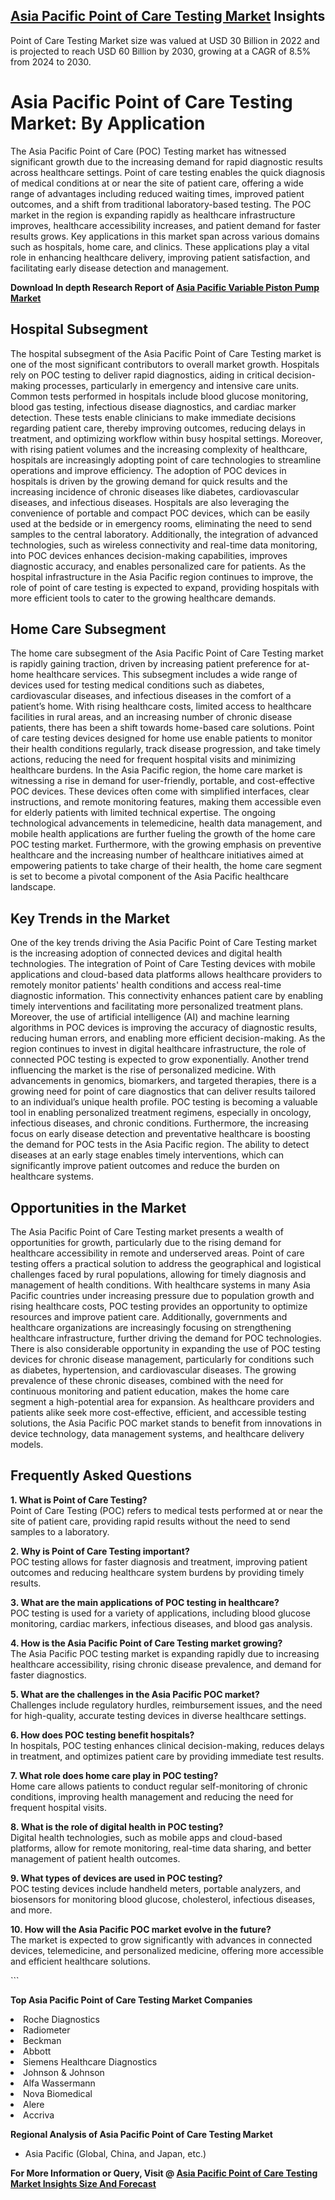 <h2><a href="https://www.verifiedmarketreports.com/download-sample/?rid=480299&amp;utm_source=Github-Feb&amp;utm_medium=219" target="_blank">Asia Pacific Point of Care Testing Market</a> Insights</h2><p>Point of Care Testing Market size was valued at USD 30 Billion in 2022 and is projected to reach USD 60 Billion by 2030, growing at a CAGR of 8.5% from 2024 to 2030.</p><p><h1>Asia Pacific Point of Care Testing Market: By Application</h1> <p>The Asia Pacific Point of Care (POC) Testing market has witnessed significant growth due to the increasing demand for rapid diagnostic results across healthcare settings. Point of care testing enables the quick diagnosis of medical conditions at or near the site of patient care, offering a wide range of advantages including reduced waiting times, improved patient outcomes, and a shift from traditional laboratory-based testing. The POC market in the region is expanding rapidly as healthcare infrastructure improves, healthcare accessibility increases, and patient demand for faster results grows. Key applications in this market span across various domains such as hospitals, home care, and clinics. These applications play a vital role in enhancing healthcare delivery, improving patient satisfaction, and facilitating early disease detection and management. <p><strong>Download In depth Research Report of <a href="https://www.verifiedmarketreports.com/download-sample/?rid=236118&amp;utm_source=Pulse-Dec&amp;utm_medium=219" target="_blank">Asia Pacific Variable Piston Pump Market</a></strong></p> <h2>Hospital Subsegment</h2> <p>The hospital subsegment of the Asia Pacific Point of Care Testing market is one of the most significant contributors to overall market growth. Hospitals rely on POC testing to deliver rapid diagnostics, aiding in critical decision-making processes, particularly in emergency and intensive care units. Common tests performed in hospitals include blood glucose monitoring, blood gas testing, infectious disease diagnostics, and cardiac marker detection. These tests enable clinicians to make immediate decisions regarding patient care, thereby improving outcomes, reducing delays in treatment, and optimizing workflow within busy hospital settings. Moreover, with rising patient volumes and the increasing complexity of healthcare, hospitals are increasingly adopting point of care technologies to streamline operations and improve efficiency. The adoption of POC devices in hospitals is driven by the growing demand for quick results and the increasing incidence of chronic diseases like diabetes, cardiovascular diseases, and infectious diseases. Hospitals are also leveraging the convenience of portable and compact POC devices, which can be easily used at the bedside or in emergency rooms, eliminating the need to send samples to the central laboratory. Additionally, the integration of advanced technologies, such as wireless connectivity and real-time data monitoring, into POC devices enhances decision-making capabilities, improves diagnostic accuracy, and enables personalized care for patients. As the hospital infrastructure in the Asia Pacific region continues to improve, the role of point of care testing is expected to expand, providing hospitals with more efficient tools to cater to the growing healthcare demands. <h2>Home Care Subsegment</h2> <p>The home care subsegment of the Asia Pacific Point of Care Testing market is rapidly gaining traction, driven by increasing patient preference for at-home healthcare services. This subsegment includes a wide range of devices used for testing medical conditions such as diabetes, cardiovascular diseases, and infectious diseases in the comfort of a patient’s home. With rising healthcare costs, limited access to healthcare facilities in rural areas, and an increasing number of chronic disease patients, there has been a shift towards home-based care solutions. Point of care testing devices designed for home use enable patients to monitor their health conditions regularly, track disease progression, and take timely actions, reducing the need for frequent hospital visits and minimizing healthcare burdens. In the Asia Pacific region, the home care market is witnessing a rise in demand for user-friendly, portable, and cost-effective POC devices. These devices often come with simplified interfaces, clear instructions, and remote monitoring features, making them accessible even for elderly patients with limited technical expertise. The ongoing technological advancements in telemedicine, health data management, and mobile health applications are further fueling the growth of the home care POC testing market. Furthermore, with the growing emphasis on preventive healthcare and the increasing number of healthcare initiatives aimed at empowering patients to take charge of their health, the home care segment is set to become a pivotal component of the Asia Pacific healthcare landscape. <h2>Key Trends in the Market</h2> <p>One of the key trends driving the Asia Pacific Point of Care Testing market is the increasing adoption of connected devices and digital health technologies. The integration of Point of Care Testing devices with mobile applications and cloud-based data platforms allows healthcare providers to remotely monitor patients' health conditions and access real-time diagnostic information. This connectivity enhances patient care by enabling timely interventions and facilitating more personalized treatment plans. Moreover, the use of artificial intelligence (AI) and machine learning algorithms in POC devices is improving the accuracy of diagnostic results, reducing human errors, and enabling more efficient decision-making. As the region continues to invest in digital healthcare infrastructure, the role of connected POC testing is expected to grow exponentially. Another trend influencing the market is the rise of personalized medicine. With advancements in genomics, biomarkers, and targeted therapies, there is a growing need for point of care diagnostics that can deliver results tailored to an individual’s unique health profile. POC testing is becoming a valuable tool in enabling personalized treatment regimens, especially in oncology, infectious diseases, and chronic conditions. Furthermore, the increasing focus on early disease detection and preventative healthcare is boosting the demand for POC tests in the Asia Pacific region. The ability to detect diseases at an early stage enables timely interventions, which can significantly improve patient outcomes and reduce the burden on healthcare systems. <h2>Opportunities in the Market</h2> <p>The Asia Pacific Point of Care Testing market presents a wealth of opportunities for growth, particularly due to the rising demand for healthcare accessibility in remote and underserved areas. Point of care testing offers a practical solution to address the geographical and logistical challenges faced by rural populations, allowing for timely diagnosis and management of health conditions. With healthcare systems in many Asia Pacific countries under increasing pressure due to population growth and rising healthcare costs, POC testing provides an opportunity to optimize resources and improve patient care. Additionally, governments and healthcare organizations are increasingly focusing on strengthening healthcare infrastructure, further driving the demand for POC technologies. There is also considerable opportunity in expanding the use of POC testing devices for chronic disease management, particularly for conditions such as diabetes, hypertension, and cardiovascular diseases. The growing prevalence of these chronic diseases, combined with the need for continuous monitoring and patient education, makes the home care segment a high-potential area for expansion. As healthcare providers and patients alike seek more cost-effective, efficient, and accessible testing solutions, the Asia Pacific POC market stands to benefit from innovations in device technology, data management systems, and healthcare delivery models. <h2>Frequently Asked Questions</h2> <p><strong>1. What is Point of Care Testing?</strong><br>Point of Care Testing (POC) refers to medical tests performed at or near the site of patient care, providing rapid results without the need to send samples to a laboratory.</p> <p><strong>2. Why is Point of Care Testing important?</strong><br>POC testing allows for faster diagnosis and treatment, improving patient outcomes and reducing healthcare system burdens by providing timely results.</p> <p><strong>3. What are the main applications of POC testing in healthcare?</strong><br>POC testing is used for a variety of applications, including blood glucose monitoring, cardiac markers, infectious diseases, and blood gas analysis.</p> <p><strong>4. How is the Asia Pacific Point of Care Testing market growing?</strong><br>The Asia Pacific POC testing market is expanding rapidly due to increasing healthcare accessibility, rising chronic disease prevalence, and demand for faster diagnostics.</p> <p><strong>5. What are the challenges in the Asia Pacific POC market?</strong><br>Challenges include regulatory hurdles, reimbursement issues, and the need for high-quality, accurate testing devices in diverse healthcare settings.</p> <p><strong>6. How does POC testing benefit hospitals?</strong><br>In hospitals, POC testing enhances clinical decision-making, reduces delays in treatment, and optimizes patient care by providing immediate test results.</p> <p><strong>7. What role does home care play in POC testing?</strong><br>Home care allows patients to conduct regular self-monitoring of chronic conditions, improving health management and reducing the need for frequent hospital visits.</p> <p><strong>8. What is the role of digital health in POC testing?</strong><br>Digital health technologies, such as mobile apps and cloud-based platforms, allow for remote monitoring, real-time data sharing, and better management of patient health outcomes.</p> <p><strong>9. What types of devices are used in POC testing?</strong><br>POC testing devices include handheld meters, portable analyzers, and biosensors for monitoring blood glucose, cholesterol, infectious diseases, and more.</p> <p><strong>10. How will the Asia Pacific POC market evolve in the future?</strong><br>The market is expected to grow significantly with advances in connected devices, telemedicine, and personalized medicine, offering more accessible and efficient healthcare solutions.</p> ```</p><p><strong>Top Asia Pacific Point of Care Testing Market Companies</strong></p><div data-test-id=""><p><li>Roche Diagnostics</li><li> Radiometer</li><li> Beckman</li><li> Abbott</li><li> Siemens Healthcare Diagnostics</li><li> Johnson & Johnson</li><li> Alfa Wassermann</li><li> Nova Biomedical</li><li> Alere</li><li> Accriva</li></p><div><strong>Regional Analysis of&nbsp;Asia Pacific Point of Care Testing Market</strong></div><ul><li dir="ltr"><p dir="ltr">Asia Pacific (Global, China, and Japan, etc.)</p></li></ul><p><strong>For More Information or Query, Visit @&nbsp;</strong><strong><a href="https://www.verifiedmarketreports.com/product/point-of-care-testing-market-size-and-forecast/?utm_source=Github-Feb&amp;utm_medium=219" target="_blank">Asia Pacific Point of Care Testing Market Insights Size And Forecast</a></strong></p></div><h2>&nbsp;</h2><div data-test-id="">&nbsp;</div>
